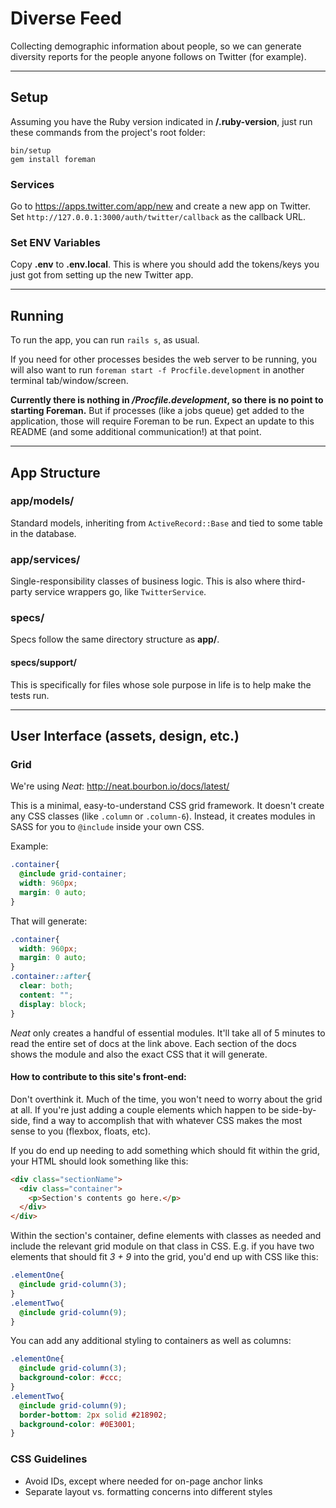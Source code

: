 # Diverse Feed

Collecting demographic information about people, so we can generate diversity reports for the people anyone follows on Twitter (for example).

---

## Setup

Assuming you have the Ruby version indicated in **/.ruby-version**, just run these commands from the project's root folder:

```
bin/setup
gem install foreman
```

### Services

Go to <https://apps.twitter.com/app/new> and create a new app on Twitter. Set `http://127.0.0.1:3000/auth/twitter/callback` as the callback URL.

### Set ENV Variables

Copy **.env** to **.env.local**. This is where you should add the tokens/keys you just got from setting up the new Twitter app.

---

## Running

To run the app, you can run `rails s`, as usual.

If you need for other processes besides the web server to be running, you will also want to run `foreman start -f Procfile.development` in another terminal tab/window/screen.

**Currently there is nothing in _/Procfile.development_, so there is no point to starting Foreman.** But if processes (like a jobs queue) get added to the application, those will require Foreman to be run. Expect an update to this README (and some additional communication!) at that point.

---

## App Structure

### app/models/

Standard models, inheriting from `ActiveRecord::Base` and tied to some table in the database.

### app/services/

Single-responsibility classes of business logic. This is also where third-party service wrappers go, like `TwitterService`.

### specs/

Specs follow the same directory structure as **app/**.

#### specs/support/

This is specifically for files whose sole purpose in life is to help make the tests run.

---

## User Interface (assets, design, etc.)

### Grid

We're using _Neat_: <http://neat.bourbon.io/docs/latest/>

This is a minimal, easy-to-understand CSS grid framework. It doesn't create any CSS classes (like `.column` or `.column-6`). Instead, it creates modules in SASS for you to `@include` inside your own CSS.

Example:

```scss
.container{
  @include grid-container;
  width: 960px;
  margin: 0 auto;
}
```

That will generate:

```css
.container{
  width: 960px;
  margin: 0 auto;
}
.container::after{
  clear: both;
  content: "";
  display: block;
}
```

_Neat_ only creates a handful of essential modules. It'll take all of 5 minutes to read the entire set of docs at the link above. Each section of the docs shows the module and also the exact CSS that it will generate.

#### How to contribute to this site's front-end:

Don't overthink it. Much of the time, you won't need to worry about the grid at all. If you're just adding a couple elements which happen to be side-by-side, find a way to accomplish that with whatever CSS makes the most sense to you (flexbox, floats, etc).

If you do end up needing to add something which should fit within the grid, your HTML should look something like this:

```html
<div class="sectionName">
  <div class="container">
    <p>Section's contents go here.</p>
  </div>
</div>
```

Within the section's container, define elements with classes as needed and include the relevant grid module on that class in CSS. E.g. if you have two elements that should fit _3 + 9_ into the grid, you'd end up with CSS like this:

```scss
.elementOne{
  @include grid-column(3);
}
.elementTwo{
  @include grid-column(9);
}
```

You can add any additional styling to containers as well as columns:

```scss
.elementOne{
  @include grid-column(3);
  background-color: #ccc;
}
.elementTwo{
  @include grid-column(9);
  border-bottom: 2px solid #218902;
  background-color: #0E3001;
}
```

### CSS Guidelines

- Avoid IDs, except where needed for on-page anchor links
- Separate layout vs. formatting concerns into different styles
